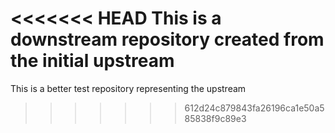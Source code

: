 <<<<<<< HEAD
This is a downstream repository created from the initial upstream
=======
This is a better test repository representing the upstream
>>>>>>> 612d24c879843fa26196ca1e50a585838f9c89e3
